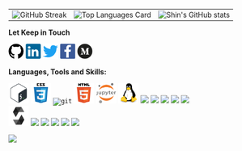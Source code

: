 |          |      |      |
|--------------|-----------|-----------|
|![GitHub Streak](https://github-readme-streak-stats.herokuapp.com?user=Rekidiang2&theme=neon-palenight&hide_border=true)|![Top Languages Card](https://github-readme-stats.vercel.app/api/top-langs/?user=Rekidiang2&theme=neon-palenight&hide_border=true)|![Shin's GitHub stats](https://github-readme-stats.vercel.app/api?username=Rekidiang2&show_icons=true&theme=tokyonight)|


**Let Keep in Touch**

<a href="https://github.com/Rekidiang2" target="_blank"><img src="https://github.com/Rekidiang2/Rekidiang2/blob/main/leslogos/github-logo.png"></a>
<a href="https://www.linkedin.com/in/kiese-diangebeni-reagan-82992216a/" target="_blank"><img src="https://github.com/Rekidiang2/Rekidiang2/blob/main/leslogos/linkedin-logo.png"></a>
<a href="https://twitter.com/ReaganKiese" target="_blank"><img src="https://github.com/Rekidiang2/Rekidiang2/blob/main/leslogos/twitter-logo.png"></a>
<a href="https://web.facebook.com/reagan.kiese.7"><img src="https://github.com/Rekidiang2/Rekidiang2/blob/main/leslogos/facebook-logo.png"></a>
<a href="https://medium.com/@rkiese6" target="_blank"><img src="https://github.com/Rekidiang2/Rekidiang2/blob/main/leslogos/medium-logo.png"></a>

**Languages, Tools and Skills:**  

<code><img src="https://raw.githubusercontent.com/devicons/devicon/master/icons/bash/bash-original.svg" alt="bash" width="40" height="40"/></code>
<code><img src="https://raw.githubusercontent.com/devicons/devicon/master/icons/css3/css3-original-wordmark.svg" alt="css3" width="40" height="40"/></code>
<code><img src="https://www.vectorlogo.zone/logos/git-scm/git-scm-icon.svg" alt="git" width="40" height="40"/></code>
<code><img src="https://raw.githubusercontent.com/devicons/devicon/master/icons/html5/html5-original-wordmark.svg" alt="html5" width="40" height="40"/></code>
<code><img src="https://raw.githubusercontent.com/devicons/devicon/master/icons/jupyter/jupyter-original-wordmark.svg" alt="Jupyter" width="40" height="40"/></code>
<code><img src="https://raw.githubusercontent.com/devicons/devicon/master/icons/linux/linux-original.svg" alt="linux" width="40" height="40"/></code>
<code><img height="40" src="https://raw.githubusercontent.com/shinokada/shinokada/master/assets/python.png"></code>
<code><img height="40" src="https://raw.githubusercontent.com/shinokada/shinokada/master/assets/javascript.png"></code>
<code><img height="40" src="https://raw.githubusercontent.com/shinokada/shinokada/master/assets/php.png"></code>
<code><img height="40" src="https://raw.githubusercontent.com/shinokada/shinokada/master/assets/visual-studio-code.png"></code>
<code><img height="40" src="https://www.vectorlogo.zone/logos/virtualbox/virtualbox-icon.svg"></code>  
<code><img height="40" src="https://github.com/vscode-icons/vscode-icons/blob/master/icons/file_type_light_solidity.svg"></code>
<code><img height="40" src="https://www.vectorlogo.zone/logos/ethereum/ethereum-icon.svg"></code>
<code><img height="40" src="https://www.vectorlogo.zone/logos/djangoproject/djangoproject-icon.svg"></code>
<code><img height="40" src="https://www.vectorlogo.zone/logos/tensorflow/tensorflow-icon.svg"></code>
<code><img height="40" src="https://www.vectorlogo.zone/logos/pytorch/pytorch-icon.svg"></code>
<code><img height="40" src="https://github.com/gilbarbara/logos/blob/main/logos/metamask-icon.svg"></code>

![](https://komarev.com/ghpvc/?username=Rekidiang2)
